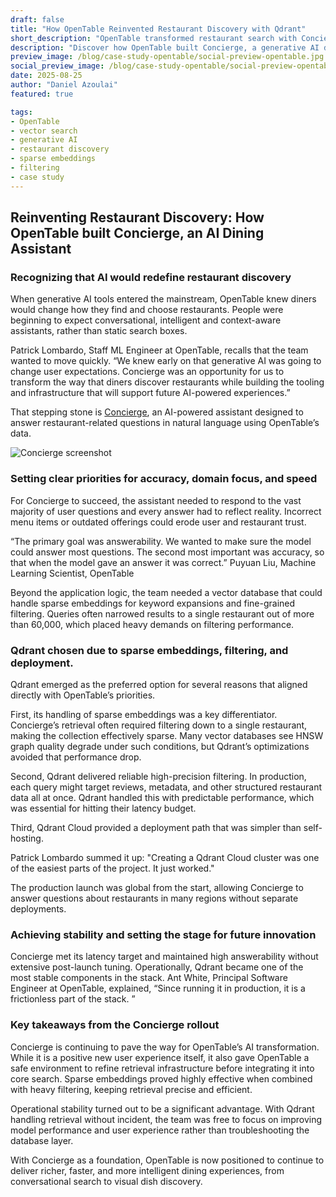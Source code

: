 ```yaml
---
draft: false
title: "How OpenTable Reinvented Restaurant Discovery with Qdrant"
short_description: "OpenTable transformed restaurant search with Concierge, an AI-powered assistant built on Qdrant."
description: "Discover how OpenTable built Concierge, a generative AI dining assistant powered by Qdrant, achieving accurate retrieval, global scalability, and operational stability while redefining how diners discover restaurants."
preview_image: /blog/case-study-opentable/social-preview-opentable.jpg
social_preview_image: /blog/case-study-opentable/social-preview-opentable.jpg
date: 2025-08-25
author: "Daniel Azoulai"
featured: true

tags:
- OpenTable
- vector search
- generative AI
- restaurant discovery
- sparse embeddings
- filtering
- case study
---
```


## **Reinventing Restaurant Discovery: How OpenTable built Concierge, an AI Dining Assistant** 

### Recognizing that AI would redefine restaurant discovery 

When generative AI tools entered the mainstream, OpenTable knew diners would change how they find and choose restaurants. People were beginning to expect conversational, intelligent and context-aware assistants, rather than static search boxes. 

Patrick Lombardo, Staff ML Engineer at OpenTable, recalls that the team wanted to move quickly. “We knew early on that generative AI was going to change user expectations. Concierge was an opportunity for us to transform the way that diners discover restaurants while building the tooling and infrastructure that will support future AI-powered experiences.”

That stepping stone is [Concierge](https://www.opentable.com/blog/concierge-ai-dining-assistant/), an AI-powered assistant designed to answer restaurant-related questions in natural language using OpenTable’s data. 

![Concierge screenshot](/blog/case-study-opentable/opentable-concierge-screenshot.png)

### Setting clear priorities for accuracy, domain focus, and speed 

For Concierge to succeed, the assistant needed to respond to the vast majority of user questions and every answer had to reflect reality. Incorrect menu items or outdated offerings could erode user and restaurant trust. 

“The primary goal was answerability. We wanted to make sure the model could answer most questions. The second most important was accuracy, so that when the model gave an answer it was correct.”  Puyuan Liu, Machine Learning Scientist, OpenTable

Beyond the application logic, the team needed a vector database that could handle sparse embeddings for keyword expansions and fine-grained filtering. Queries often narrowed results to a single restaurant out of more than 60,000, which placed heavy demands on filtering performance. 

### Qdrant chosen due to sparse embeddings, filtering, and deployment. 

Qdrant emerged as the preferred option for several reasons that aligned directly with OpenTable’s priorities. 

First, its handling of sparse embeddings was a key differentiator. Concierge’s retrieval often required filtering down to a single restaurant, making the collection effectively sparse. Many vector databases see HNSW graph quality degrade under such conditions, but Qdrant’s optimizations avoided that performance drop. 

Second, Qdrant delivered reliable high-precision filtering. In production, each query might target reviews, metadata, and other structured restaurant data all at once. Qdrant handled this with predictable performance, which was essential for hitting their latency budget. 

Third, Qdrant Cloud provided a deployment path that was simpler than self-hosting. 

Patrick Lombardo summed it up: "Creating a Qdrant Cloud cluster was one of the easiest parts of the project. It just worked."

The production launch was global from the start, allowing Concierge to answer questions about restaurants in many regions without separate deployments. 

### Achieving stability and setting the stage for future innovation 

Concierge met its latency target and maintained high answerability without extensive post-launch tuning. Operationally, Qdrant became one of the most stable components in the stack. Ant White, Principal Software Engineer at OpenTable, explained, “Since running it in production, it is a frictionless part of the stack. ” 

### Key takeaways from the Concierge rollout 

Concierge is continuing to pave the way for OpenTable’s AI transformation. While it is a positive new user experience itself, it also gave OpenTable a safe environment to refine retrieval infrastructure before integrating it into core search. Sparse embeddings proved highly effective when combined with heavy filtering, keeping retrieval precise and efficient. 

Operational stability turned out to be a significant advantage. With Qdrant handling retrieval without incident, the team was free to focus on improving model performance and user experience rather than troubleshooting the database layer. 

With Concierge as a foundation, OpenTable is now positioned to continue to deliver richer, faster, and more intelligent dining experiences, from conversational search to visual dish discovery.